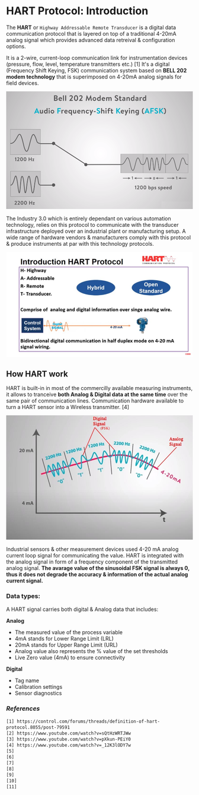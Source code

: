 # HART Protocol: Introduction

The **HART** or `Highway Addressable Remote Transducer` is a digital data communication protocol that is layered on top of a traditional 4-20mA analog signal which provides advanced data retreival & configuration options. 

It is a 2-wire, current-loop communication link for instrumentation devices (pressure, flow, level, temperature transmitters etc.) [1] It's a digital (Frequency Shift Keying, FSK) communication system based on **BELL 202 modem technology** that is superimposed on 4-20mA analog signals for field devices. 

![Fig.1: BELL-202](https://github.com/biplabro/HART-Protocol-Basics/blob/main/02.%20Images/Bell-202.png)

The Industry 3.0 which is entirely dependant on various automation technology, relies on this protocol to communicate with the transducer infrastructure deployed over an industrial plant or manufacturing setup. A wide range of hardware vendors & manufacturers comply with this protocol & produce instruments at par with this technology protocols. 

![Fig.2: HART overview](https://github.com/biplabro/HART-Protocol-Basics/blob/main/02.%20Images/HART-Overview.jpg)

## How HART work

HART is built-in in most of the commercilly available measuring instruments, it allows to tranceive **both Analog & Digital data at the same time** over the same pair of communication lines. Communication hardware available to turn a HART sensor into a Wireless transmitter. [4]

![Fig.3: Heart Communication](https://github.com/biplabro/HART-Protocol-Basics/blob/main/02.%20Images/HART-Comm.jpg)

Industrial sensors & other measurement devices used 4-20 mA analog current loop signal for communicating the value. HART is integrated with the analog signal in form of a frequency component of the transmitted analog signal. **The avarage value of the sinusoidal FSK signal is always 0, thus it does not degrade the accuracy & information of the actual analog current signal.**

### Data types:

A HART signal carries both digital & Analog data that includes:

**Analog**

- The measured value of the process variable
- 4mA stands for Lower Range Limit (LRL)
- 20mA stands for Upper Range Limit (URL)
- Analog value also represents the % value of the set thresholds
- Live Zero value (4mA) to ensure connectivity

**Digital**

- Tag name
- Calibration settings
- Sensor diagnostics





### _References_

```
[1] https://control.com/forums/threads/definition-of-hart-protocol.8055/post-79591
[2] https://www.youtube.com/watch?v=sQtHzWRTJWw
[3] https://www.youtube.com/watch?v=pXkun-PEiY0
[4] https://www.youtube.com/watch?v=_12K3lODY7w
[5] 
[6] 
[7] 
[8] 
[9] 
[10] 
[11] 
```
